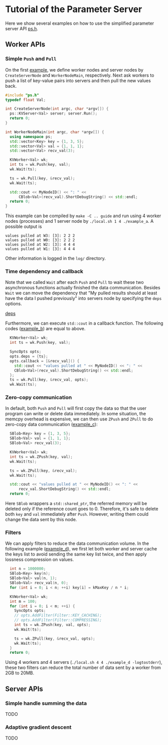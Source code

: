 # Tutorial of the Parameter Server

Here we show several examples on how to use the simplified parameter server API [ps.h](../include/ps.h).

## Worker APIs

### Simple `Push` and `Pull`
On the first [example](example_a.cc), we define worker nodes and server nodes by
`CreateServerNode` and `WorkerNodeMain`, respectively. Next ask workers to
push a list of key-value pairs into servers and then pull the new values back.

```c++
#include "ps.h"
typedef float Val;

int CreateServerNode(int argc, char *argv[]) {
  ps::KVServer<Val> server; server.Run();
  return 0;
}

int WorkerNodeMain(int argc, char *argv[]) {
  using namespace ps;
  std::vector<Key> key = {1, 3, 5};
  std::vector<Val> val = {1, 1, 1};
  std::vector<Val> recv_val(3);

  KVWorker<Val> wk;
  int ts = wk.Push(key, val);
  wk.Wait(ts);

  ts = wk.Pull(key, &recv_val);
  wk.Wait(ts);

  std::cout << MyNodeID() << ": " <<
      CBlob<Val>(recv_val).ShortDebugString() << std::endl;
  return 0;
}
```

This example can be compiled by `make -C .. guide` and run using 4 worker nodes
(processes) and 1 server node by `./local.sh 1 4 ./example_a`. A possible
output is
```
values pulled at W3: [3]: 2 2 2
values pulled at W0: [3]: 2 2 2
values pulled at W2: [3]: 4 4 4
values pulled at W1: [3]: 4 4 4
```
Other information is logged in the `log/` directory.


### Time dependency and callback

Note that we called `Wait` after each `Push` and `Pull` to wait these two
asynchronous functions actually finished the data communication. Besides
`Wait` we can move the dependency that "My pulled results should at least have
the data I pushed previously" into servers node by specifying the `deps`
options.

[deps](deps.png)

Furthermore, we can execute `std::cout` in a callback function. The following
codes ([example_b](example_b.cc)) are equal to above.


```c++
  KVWorker<Val> wk;
  int ts = wk.Push(key, val);

  SyncOpts opts;
  opts.deps = {ts};
  opts.callback = [&recv_val]() {
    std::cout << "values pulled at " << MyNodeID() << ": " <<
    CBlob<Val>(recv_val).ShortDebugString() << std::endl;
  };
  ts = wk.Pull(key, &recv_val, opts);
  wk.Wait(ts);
```

### Zero-copy communication

In default, both `Push` and `Pull` will first copy the data so that the user
program can write or delete data immediately. In some situation, the memcpy
overhead is expensive, we can then use `ZPush` and `ZPull` to do zero-copy data
communication ([example_c](example_c.cc)):

```c++
  SBlob<Key> key = {1, 3, 5};
  SBlob<Val> val = {1, 1, 1};
  SBlob<Val> recv_val(3);

  KVWorker<Val> wk;
  int ts = wk.ZPush(key, val);
  wk.Wait(ts);

  ts = wk.ZPull(key, &recv_val);
  wk.Wait(ts);

  std::cout << "values pulled at " << MyNodeID() << ": " <<
      recv_val.ShortDebugString() << std::endl;
  return 0;
```

Here `SBlob` wrappers a `std::shared_ptr`, the referred memory will be deleted
only if the reference count goes to 0. Therefore, it's safe to delete both `key`
and `val` immediately after `Push`. However, writing them could change the data
sent by this node.

### Filters

We can apply filters to reduce the data communication volume. In the following
example ([example_d](example_d.cc)), we first let both worker and server cache
the keys list to avoid sending the same key list twice, and then apply lossness
compression on values.

```c++
  int n = 1000000;
  SBlob<Key> key(n);
  SBlob<Val> val(n, 1);
  SBlob<Val> recv_val(n, 0);
  for (int i = 0; i < n; ++i) key[i] = kMaxKey / n * i;

  KVWorker<Val> wk;
  int m = 100;
  for (int i = 0; i < m; ++i) {
    SyncOpts opts;
    // opts.AddFilter(Filter::KEY_CACHING);
    // opts.AddFilter(Filter::COMPRESSING);
    int ts = wk.ZPush(key, val, opts);
    wk.Wait(ts);

    ts = wk.ZPull(key, &recv_val, opts);
    wk.Wait(ts);
  }
  return 0;
```

Using 4 workers and 4 servers (`./local.sh 4 4 ./example_d -logtostderr`), these
two filters can reduce the total number of data sent by a worker from 2GB to 20MB.

## Server APIs

### Simple handle summing the data
TODO

### Adaptive gradient descent
TODO

